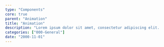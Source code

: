 ```yaml
---
type: "Components"
core: true
parent: "Animation"
title: "Animation"
description: "Lorem ipsum dolor sit amet, consectetur adipiscing elit. Nunc tempus laoreet leo sit amet iaculis."
categories: ["000-General"]
date: "2000-11-01"
---
```

